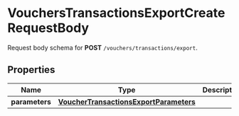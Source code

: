 

# VouchersTransactionsExportCreateRequestBody

Request body schema for **POST** `/vouchers/transactions/export`.

## Properties

| Name | Type | Description |
|------------ | ------------- | ------------- |
|**parameters** | [**VoucherTransactionsExportParameters**](VoucherTransactionsExportParameters.md) |  |



